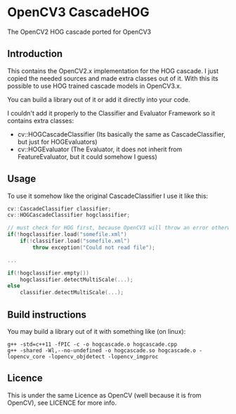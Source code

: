 # OpenCV3 CascadeHOG
The OpenCV2 HOG cascade ported for OpenCV3

## Introduction

This contains the OpenCV2.x implementation for the HOG cascade. I just copied the needed sources and made extra classes out of it. With this its possible to use HOG trained cascade models in OpenCV3.x.

You can build a library out of it or add it directly into your code.

I couldn't add it properly to the Classifier and Evaluator Framework so it contains extra classes:

* cv::HOGCascadeClassifier (Its basically the same as CascadeClassifier, but just for HOGEvaluators)
* cv::HOGEvaluator (The Evaluator, it does not inherit from FeatureEvaluator, but it could somehow I guess)

## Usage

To use it somehow like the original CascadeClassifier I use it like this:

```c++
cv::CascadeClassifier classifier;
cv::HOGCascadeClassifier hogclassifier;

// must check for HOG first, because OpenCV3 will throw an error otherwise
if(!hogclassifier.load("somefile.xml")
    if(!classifier.load("somefile.xml")
        throw exception("Could not read file");

...

if(!hogclassifier.empty())
    hogclassifier.detectMultiScale(...);
else
    classifier.detectMultiScale(...);
```

## Build instructions

You may build a library out of it with something like (on linux):

```
g++ -std=c++11 -fPIC -c -o hogcascade.o hogcascade.cpp
g++ -shared -Wl,--no-undefined -o hogcascade.so hogcascade.o -lopencv_core -lopencv_objdetect -lopencv_imgproc
```

## Licence

This is under the same Licence as OpenCV (well because it is from OpenCV), see LICENCE for more info.

